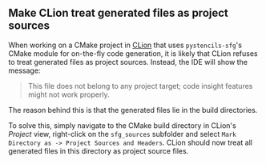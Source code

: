 
## Make CLion treat generated files as project sources

When working on a CMake project in [CLion](https://www.jetbrains.com/clion/) that uses `pystencils-sfg`'s CMake
module for on-the-fly code generation, it is likely that CLion refuses to treat generated files as project sources.
Instead, the IDE will show the message:

 > This file does not belong to any project target; code insight features might not work properly.

The reason behind this is that the generated files lie in the build directories.

To solve this, simply navigate to the CMake build directory in CLion's *Project* view,
right-click on the `sfg_sources` subfolder and select `Mark Directory as -> Project Sources and Headers`.
CLion should now treat all generated files in this directory as project source files.
